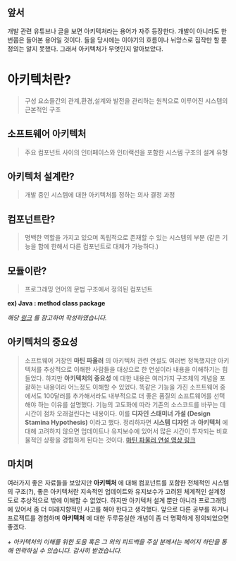 ## 앞서
개발 관련 유튜브나 글을 보면 아키텍처라는 용어가 자주 등장한다. 개발이 아니라도 한번쯤은 들어본 용어일 것이다. 들을 당시에는 이야기의 흐름이나 뉘앙스로 짐작만 할 뿐 정의는 알지 못했다. 그래서 아키텍처가 무엇인지 알아보았다.

# 아키텍처란?
>구성 요소들간의 관계,환경,설계와 발전을 관리하는 원칙으로 이루어진 시스템의 근본적인 구조

## 소프트웨어 아키텍처
>주요 컴포넌트 사이의 인터페이스와 인터랙션을 포함한 시스템 구조의 설계 유형

## 아키텍처 설계란?
>개발 중인 시스템에 대한 아키텍처를 정하는 의사 결정 과정

## 컴포넌트란?
>명백한 역할을 가지고 있으며 독립적으로 존재할 수 있는 시스템의 부분 (같은 기능을 함에 한해서 다른 컴포넌트로 대체가 가능하다.)

## 모듈이란?
>프로그래밍 언어의 문법 구조에서 정의된 컴포넌트

__ex) Java : method class package__

_해당 [링크](https://luv-n-interest.tistory.com/394) 를 참고하여 작성하였습니다._



## 아키텍처의 중요성
>소프트웨어 거장인 __마틴 파울러__ 의 아키텍처 관련 연설도 여러번 정독했지만 아키텍처를 추상적으로 이해한 사람들을 대상으로 한 연설이라 내용을 이해하기는 힘들었다. 하지만 __아키텍처의 중요성__ 에 대한 내용은 여러가지 구조체의 개념을 포괄하는 내용이라 어느정도 이해할 수 있었다. 똑같은 기능을 가진 소프트웨어 중에서도 100달러를 추가해서라도 내부적으로 더 좋은 품질의 소프트웨어를 선택해야 하는 이유를 설명했다. 기능의 고도화에 따라 기존의 소스코드를 바꾸는 데 시간이 점차 오래걸린다는 내용이다. 이를 __디자인 스태미너 가설 (Design Stamina Hypothesis)__ 이라고 했다. 정리하자면 __시스템 디자인__ 과 __아키텍처__ 에 대해 고려하지 않으면 업데이트나 유지보수에 있어서 많은 시간이 투자되는 비효율적인 상황을 경험하게 된다는 것이다.
[마틴 파울러 연설 영상 링크](https://youtu.be/DngAZyWMGR0)

## 마치며

여러가지 좋은 자료들을 보았지만 __아키텍처__ 에 대해 컴포넌트를 포함한 전체적인 시스템의 구조(?), 좋은 아키텍처란 지속적인 업데이트와 유지보수가 고려된 체계적인 설계정도로 추상적으로 밖에 이해할 수 없었다. 하지만 아키텍처 설계 뿐만 아니라 프로그래밍에 있어서 좀 더 미래지향적인 사고를 해야 한다고 생각했다. 앞으로 다른 공부를 하거나 프로젝트를 경험하며 __아키텍처__ 에 대한 두루뭉실한 개념이 좀 더 명확하게 정의되었으면 좋겠다.


_+ 아키텍처의 이해를 위한 도움 혹은 그 외의 피드백을 주실 분께서는 페이지 하단을 통해 연락하실 수 있습니다. 감사히 받겠습니다._
